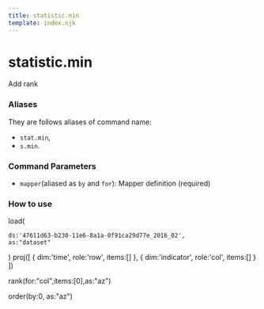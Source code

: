 ```yaml
---
title: statistic.min
template: index.njk
---
```

# statistic.min
Add rank


### Aliases
They are follows aliases of command name: 
+ ```stat.min```,  
+ ```s.min```.


### Command Parameters

+ ```mapper```(aliased as ```by``` and ```for```): Mapper definition (required)

### How to use

load(

    ds:'47611d63-b230-11e6-8a1a-0f91ca29d77e_2016_02',
    as:"dataset"
)
proj([
  { dim:'time', role:'row', items:[] },
  { dim:'indicator', role:'col', items:[] }
])

rank(for:"col",items:[0],as:"az")

order(by:0, as:"az")
